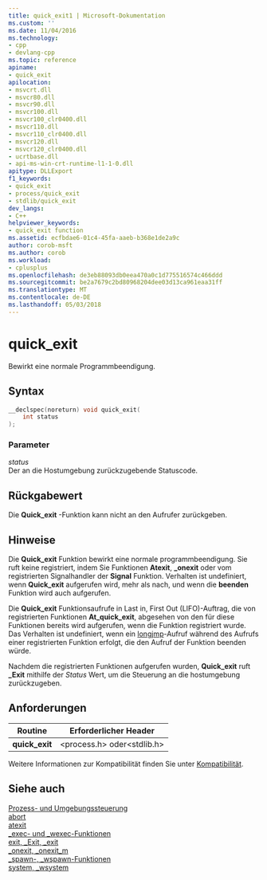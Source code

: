 ```yaml
---
title: quick_exit1 | Microsoft-Dokumentation
ms.custom: ''
ms.date: 11/04/2016
ms.technology:
- cpp
- devlang-cpp
ms.topic: reference
apiname:
- quick_exit
apilocation:
- msvcrt.dll
- msvcr80.dll
- msvcr90.dll
- msvcr100.dll
- msvcr100_clr0400.dll
- msvcr110.dll
- msvcr110_clr0400.dll
- msvcr120.dll
- msvcr120_clr0400.dll
- ucrtbase.dll
- api-ms-win-crt-runtime-l1-1-0.dll
apitype: DLLExport
f1_keywords:
- quick_exit
- process/quick_exit
- stdlib/quick_exit
dev_langs:
- C++
helpviewer_keywords:
- quick_exit function
ms.assetid: ecfbdae6-01c4-45fa-aaeb-b368e1de2a9c
author: corob-msft
ms.author: corob
ms.workload:
- cplusplus
ms.openlocfilehash: de3eb88093db0eea470a0c1d775516574c466ddd
ms.sourcegitcommit: be2a7679c2bd80968204dee03d13ca961eaa31ff
ms.translationtype: MT
ms.contentlocale: de-DE
ms.lasthandoff: 05/03/2018
---
```

# <a name="quickexit"></a>quick_exit

Bewirkt eine normale Programmbeendigung.

## <a name="syntax"></a>Syntax

```C
__declspec(noreturn) void quick_exit(
    int status
);
```

### <a name="parameters"></a>Parameter

*status*<br/>
Der an die Hostumgebung zurückzugebende Statuscode.

## <a name="return-value"></a>Rückgabewert

Die **Quick_exit** -Funktion kann nicht an den Aufrufer zurückgeben.

## <a name="remarks"></a>Hinweise

Die **Quick_exit** Funktion bewirkt eine normale programmbeendigung. Sie ruft keine registriert, indem Sie Funktionen **Atexit**, **_onexit** oder vom registrierten Signalhandler der **Signal** Funktion. Verhalten ist undefiniert, wenn **Quick_exit** aufgerufen wird, mehr als nach, und wenn die **beenden** Funktion wird auch aufgerufen.

Die **Quick_exit** Funktionsaufrufe in Last in, First Out (LIFO)-Auftrag, die von registrierten Funktionen **At_quick_exit**, abgesehen von den für diese Funktionen bereits wird aufgerufen, wenn die Funktion registriert wurde.  Das Verhalten ist undefiniert, wenn ein [longjmp](longjmp.md)-Aufruf während des Aufrufs einer registrierten Funktion erfolgt, die den Aufruf der Funktion beenden würde.

Nachdem die registrierten Funktionen aufgerufen wurden, **Quick_exit** ruft **_Exit** mithilfe der *Status* Wert, um die Steuerung an die hostumgebung zurückzugeben.

## <a name="requirements"></a>Anforderungen

|Routine|Erforderlicher Header|
|-------------|---------------------|
|**quick_exit**|\<process.h> oder\<stdlib.h>|

Weitere Informationen zur Kompatibilität finden Sie unter [Kompatibilität](../../c-runtime-library/compatibility.md).

## <a name="see-also"></a>Siehe auch

[Prozess- und Umgebungssteuerung](../../c-runtime-library/process-and-environment-control.md)<br/>
[abort](abort.md)<br/>
[atexit](atexit.md)<br/>
[_exec- und _wexec-Funktionen](../../c-runtime-library/exec-wexec-functions.md)<br/>
[exit, _Exit, _exit](exit-exit-exit.md)<br/>
[_onexit, _onexit_m](onexit-onexit-m.md)<br/>
[_spawn-, _wspawn-Funktionen](../../c-runtime-library/spawn-wspawn-functions.md)<br/>
[system, _wsystem](system-wsystem.md)<br/>

